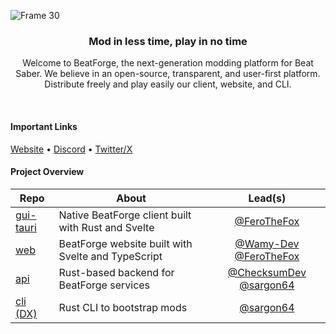 ![Frame 30](https://github.com/beat-forge/.github/assets/52982404/52ac3459-2242-45d9-8995-2c0fedc58ef3)

<h3 align="center">Mod in less time, play in no time</h3>
<p align="center">Welcome to BeatForge, the next-generation modding platform for Beat Saber. We believe in an open-source, transparent, and user-first platform. Distribute freely and play easily our client, website, and CLI.</p>
<br>

<h4>Important Links</h3>

[Website](https://beatforge.net) • [Discord](https://discord.gg/HTVrjFENaZ) • [Twitter/X](https://x.com/beatforged)
<br>
<h4>Project Overview</h3>

|Repo|About|Lead(s)|
|---|---|:-:|
|[gui-tauri](https://github.com/beat-forge/gui-tauri)|Native BeatForge client built with Rust and Svelte|[@FeroTheFox](https://github.com/ferothefox)
|[web](https://github.com/beat-forge/web)|BeatForge website built with Svelte and TypeScript|[@Wamy-Dev](https://github.com/wamy-dev) [@FeroTheFox](https://github.com/ferothefox)
|[api](https://github.com/beat-forge/api)|Rust-based backend for BeatForge services|[@ChecksumDev](https://github.com/ChecksumDev) [@sargon64](https://github.com/sargon64)
|[cli (DX)](https://github.com/beat-forge/cli)|Rust CLI to bootstrap mods|[@sargon64](https://github.com/sargon64)
